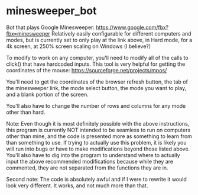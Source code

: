 # minesweeper_bot
Bot that plays Google Minesweeper: https://www.google.com/fbx?fbx=minesweeper
Relatively easily configurable for different computers and modes, but is currently set to only play at the link above, in Hard mode, for a 4k screen, at 250% screen scaling on Windows (I believe?)

To modify to work on any computer, you'll need to modify all of the calls to click() that have hardcoded inputs. This tool is very helpful for getting the coordinates of the mouse: https://sourceforge.net/projects/mpos/

You'll need to get the coordinates of the browser refresh button, the tab of the minesweeper link, the mode select button, the mode you want to play, and a blank portion of the screen.

You'll also have to change the number of rows and columns for any mode other than hard.

Note: Even though it is most definitely possible with the above instructions, this program is currently NOT intended to be seamless to run on computers other than mine, and the code is presented more as something to learn from than something to use. If trying to actually use this problem, it is likely you will run into bugs or have to make modifications beyond those listed above. You'll also have to dig into the program to understand where to actually input the above recommended modifications because while they are commented, they are not separated from the functions they are in. 

Second note: The code is absolutely awful and if I were to rewrite it would look very different. It works, and not much more than that.
